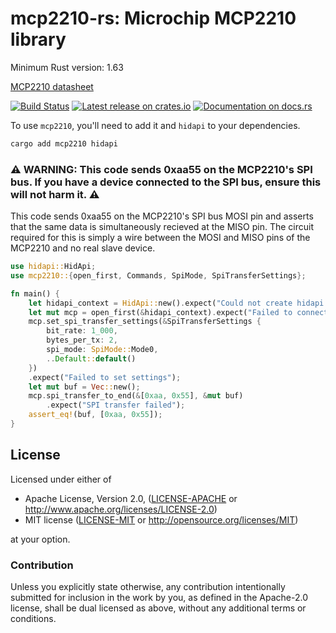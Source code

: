 <!--
SPDX-FileCopyrightText: 2018-2022 Joonas Javanainen <joonas.javanainen@gmail.com>

SPDX-License-Identifier: CC0-1.0
-->

# mcp2210-rs: Microchip MCP2210 library

Minimum Rust version: 1.63

[MCP2210 datasheet](http://ww1.microchip.com/downloads/en/devicedoc/22288a.pdf)

[![Build Status](https://github.com/Gekkio/mcp2210-rs/actions/workflows/ci.yml/badge.svg)](https://github.com/Gekkio/mcp2210-rs/actions)
[![Latest release on crates.io](https://img.shields.io/crates/v/mcp2210.svg)](https://crates.io/crates/mcp2210)
[![Documentation on docs.rs](https://docs.rs/mcp2210/badge.svg)](https://docs.rs/mcp2210)

To use `mcp2210`, you'll need to add it and `hidapi` to your dependencies.

```bash
cargo add mcp2210 hidapi
```

### ⚠️ WARNING: This code sends 0xaa55 on the MCP2210's SPI bus. If you have a device connected to the SPI bus, ensure this will not harm it. ⚠️

This code sends 0xaa55 on the MCP2210's SPI bus MOSI pin and asserts that the same data is simultaneously recieved at the MISO pin. The circuit required for this is simply a wire between the MOSI and MISO pins of the MCP2210 and no real slave device.

```rust
use hidapi::HidApi;
use mcp2210::{open_first, Commands, SpiMode, SpiTransferSettings};

fn main() {
    let hidapi_context = HidApi::new().expect("Could not create hidapi context");
    let mut mcp = open_first(&hidapi_context).expect("Failed to connect");
    mcp.set_spi_transfer_settings(&SpiTransferSettings {
        bit_rate: 1_000,
        bytes_per_tx: 2,
        spi_mode: SpiMode::Mode0,
        ..Default::default()
    })
    .expect("Failed to set settings");
    let mut buf = Vec::new();
    mcp.spi_transfer_to_end(&[0xaa, 0x55], &mut buf)
        .expect("SPI transfer failed");
    assert_eq!(buf, [0xaa, 0x55]);
}
```

## License

Licensed under either of

 * Apache License, Version 2.0, ([LICENSE-APACHE](LICENSE-APACHE) or http://www.apache.org/licenses/LICENSE-2.0)
 * MIT license ([LICENSE-MIT](LICENSE-MIT) or http://opensource.org/licenses/MIT)

at your option.

### Contribution

Unless you explicitly state otherwise, any contribution intentionally
submitted for inclusion in the work by you, as defined in the Apache-2.0
license, shall be dual licensed as above, without any additional terms or
conditions.
